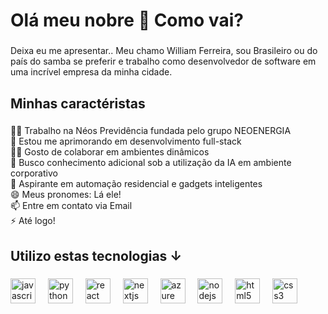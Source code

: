 <h1 align="left">Olá meu nobre 👋 Como vai?</h1>

###

<p align="left">Deixa eu me apresentar.. Meu chamo William Ferreira, sou Brasileiro ou do país do samba se preferir e trabalho como desenvolvedor de software em uma incrível empresa da minha cidade.</p>

###

<h2 align="left">Minhas caractéristas</h2>

###

<p align="left">👩‍💻 Trabalho na Néos Previdência fundada pelo grupo NEOENERGIA<br>🧠 Estou me aprimorando em desenvolvimento full-stack<br>👯‍♀️ Gosto de colaborar em ambientes dinâmicos<br>🤔 Busco conhecimento adicional sob a utilização da IA em ambiente corporativo<br>💬 Aspirante em automação residencial e gadgets inteligentes<br>😄 Meus pronomes: Lá ele!<br>📫 Entre em contato via Email<br>⚡️ Até logo!</p>

###

<h2 align="left">Utilizo estas tecnologias ↓</h2>

###

<div align="left">
  <img src="https://cdn.jsdelivr.net/gh/devicons/devicon/icons/javascript/javascript-original.svg" height="40" alt="javascript logo"  />
  <img width="12" />
  <img src="https://cdn.jsdelivr.net/gh/devicons/devicon/icons/python/python-original.svg" height="40" alt="python logo"  />
  <img width="12" />
  <img src="https://cdn.jsdelivr.net/gh/devicons/devicon/icons/react/react-original.svg" height="40" alt="react logo"  />
  <img width="12" />
  <img src="https://cdn.jsdelivr.net/gh/devicons/devicon/icons/csharp/csharp-original.svg" height="40" alt="nextjs logo"  />
  <img width="12" />
  <img src="https://cdn.jsdelivr.net/gh/devicons/devicon/icons/azure/azure-original.svg" height="40" alt="azure logo"  />
  <img width="12" />
  <img src="https://cdn.jsdelivr.net/gh/devicons/devicon/icons/nodejs/nodejs-original.svg" height="40" alt="nodejs logo"  />
  <img width="12" />
  <img src="https://cdn.jsdelivr.net/gh/devicons/devicon/icons/html5/html5-original.svg" height="40" alt="html5 logo"  />
  <img width="12"  />
  <img src="https://cdn.jsdelivr.net/gh/devicons/devicon/icons/css3/css3-original.svg" height="40" alt="css3 logo"  />
  <img width="12"  />
</div>
